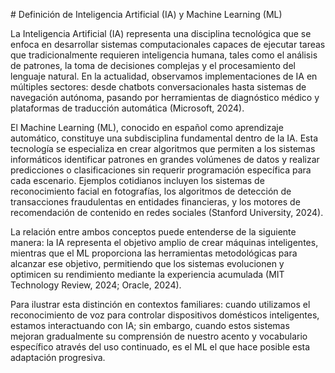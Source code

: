 \# Definición de Inteligencia Artificial (IA) y Machine Learning (ML)



La Inteligencia Artificial (IA) representa una disciplina tecnológica que se enfoca en desarrollar sistemas computacionales capaces de ejecutar tareas que tradicionalmente requieren inteligencia humana, tales como el análisis de patrones, la toma de decisiones complejas y el procesamiento del lenguaje natural. En la actualidad, observamos implementaciones de IA en múltiples sectores: desde chatbots conversacionales hasta sistemas de navegación autónoma, pasando por herramientas de diagnóstico médico y plataformas de traducción automática (Microsoft, 2024).



El Machine Learning (ML), conocido en español como aprendizaje automático, constituye una subdisciplina fundamental dentro de la IA. Esta tecnología se especializa en crear algoritmos que permiten a los sistemas informáticos identificar patrones en grandes volúmenes de datos y realizar predicciones o clasificaciones sin requerir programación específica para cada escenario. Ejemplos cotidianos incluyen los sistemas de reconocimiento facial en fotografías, los algoritmos de detección de transacciones fraudulentas en entidades financieras, y los motores de recomendación de contenido en redes sociales (Stanford University, 2024).



La relación entre ambos conceptos puede entenderse de la siguiente manera: la IA representa el objetivo amplio de crear máquinas inteligentes, mientras que el ML proporciona las herramientas metodológicas para alcanzar ese objetivo, permitiendo que los sistemas evolucionen y optimicen su rendimiento mediante la experiencia acumulada (MIT Technology Review, 2024; Oracle, 2024).



Para ilustrar esta distinción en contextos familiares: cuando utilizamos el reconocimiento de voz para controlar dispositivos domésticos inteligentes, estamos interactuando con IA; sin embargo, cuando estos sistemas mejoran gradualmente su comprensión de nuestro acento y vocabulario específico através del uso continuado, es el ML el que hace posible esta adaptación progresiva.






